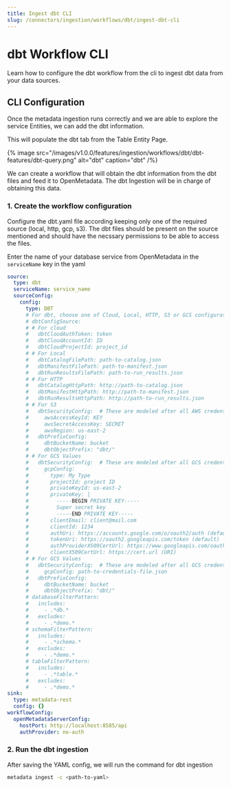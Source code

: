 ```yaml
---
title: Ingest dbt CLI
slug: /connectors/ingestion/workflows/dbt/ingest-dbt-cli
---
```


# dbt Workflow CLI
Learn how to configure the dbt workflow from the cli to ingest dbt data from your data sources.

## CLI Configuration

Once the metadata ingestion runs correctly and we are able to explore the service Entities, we can add the dbt information.

This will populate the dbt tab from the Table Entity Page.

{% image
  src="/images/v1.0.0/features/ingestion/workflows/dbt/dbt-features/dbt-query.png"
  alt="dbt"
  caption="dbt"
 /%}


We can create a workflow that will obtain the dbt information from the dbt files and feed it to OpenMetadata. The dbt Ingestion will be in charge of obtaining this data.

### 1. Create the workflow configuration

Configure the dbt.yaml file according keeping only one of the required source (local, http, gcp, s3).
The dbt files should be present on the source mentioned and should have the necssary permissions to be able to access the files.

Enter the name of your database service from OpenMetadata in the `serviceName` key in the yaml

```yaml
source:
  type: dbt
  serviceName: service_name
  sourceConfig:
    config:
      type: DBT
      # For dbt, choose one of Cloud, Local, HTTP, S3 or GCS configurations
      # dbtConfigSource:
      # # For cloud
      #   dbtCloudAuthToken: token
      #   dbtCloudAccountId: ID
      #   dbtCloudProjectId: project_id
      # # For Local
      #   dbtCatalogFilePath: path-to-catalog.json
      #   dbtManifestFilePath: path-to-manifest.json
      #   dbtRunResultsFilePath: path-to-run_results.json
      # # For HTTP
      #   dbtCatalogHttpPath: http://path-to-catalog.json
      #   dbtManifestHttpPath: http://path-to-manifest.json
      #   dbtRunResultsHttpPath: http://path-to-run_results.json
      # # For S3
      #   dbtSecurityConfig:  # These are modeled after all AWS credentials
      #     awsAccessKeyId: KEY
      #     awsSecretAccessKey: SECRET
      #     awsRegion: us-east-2
      #   dbtPrefixConfig:
      #     dbtBucketName: bucket
      #     dbtObjectPrefix: "dbt/"
      # # For GCS Values
      #   dbtSecurityConfig:  # These are modeled after all GCS credentials
      #     gcpConfig:
      #       type: My Type
      #       projectId: project ID
      #       privateKeyId: us-east-2
      #       privateKey: |
      #         -----BEGIN PRIVATE KEY-----
      #         Super secret key
      #         -----END PRIVATE KEY-----
      #       clientEmail: client@mail.com
      #       clientId: 1234
      #       authUri: https://accounts.google.com/o/oauth2/auth (default)
      #       tokenUri: https://oauth2.googleapis.com/token (default)
      #       authProviderX509CertUrl: https://www.googleapis.com/oauth2/v1/certs (default)
      #       clientX509CertUrl: https://cert.url (URI)
      # # For GCS Values
      #   dbtSecurityConfig:  # These are modeled after all GCS credentials
      #     gcpConfig: path-to-credentials-file.json
      #   dbtPrefixConfig:
      #     dbtBucketName: bucket
      #     dbtObjectPrefix: "dbt/"
      # databaseFilterPattern:
      #   includes:
      #     - .*db.*
      #   excludes:
      #     - .*demo.*
      # schemaFilterPattern:
      #   includes:
      #     - .*schema.*
      #   excludes:
      #     - .*demo.*
      # tableFilterPattern:
      #   includes:
      #     - .*table.*
      #   excludes:
      #     - .*demo.*
sink:
  type: metadata-rest
  config: {}
workflowConfig:
  openMetadataServerConfig:
    hostPort: http://localhost:8585/api
    authProvider: no-auth
```

### 2. Run the dbt ingestion

After saving the YAML config, we will run the command for dbt ingestion

```bash
metadata ingest -c <path-to-yaml>
```
